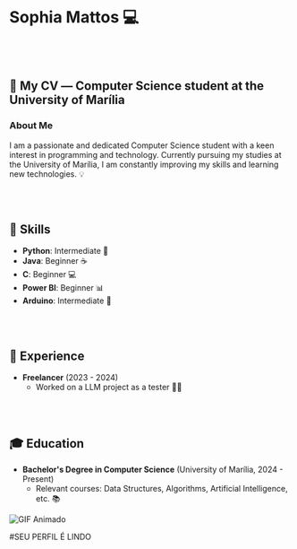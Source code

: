 # Sophia Mattos 💻

<br><br>

## 📄 My CV  ― Computer Science student at the University of Marília

### About Me
I am a passionate and dedicated Computer Science student with a keen interest in programming and technology. Currently pursuing my studies at the University of Marília, I am constantly improving my skills and learning new technologies. 💡

<br><br>

## 🔧 Skills

- __Python__: Intermediate 🐍
- __Java__: Beginner ☕
- __C__: Beginner 💻
- __Power BI__: Beginner 📊
- __Arduino__: Intermediate 🔌

<br><br>

## 💼 Experience
  
- **Freelancer** (2023 - 2024)
  - Worked on a LLM project as a tester 🧑‍💻

<br><br>

## 🎓 Education
- **Bachelor's Degree in Computer Science** (University of Marília, 2024 - Present)
  - Relevant courses: Data Structures, Algorithms, Artificial Intelligence, etc. 📚

![GIF Animado](https://media.giphy.com/media/fX819mkCQSKoWOmrDy/giphy.gif)

#SEU PERFIL É LINDO

